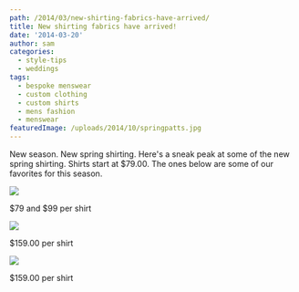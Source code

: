 ```yaml
---
path: /2014/03/new-shirting-fabrics-have-arrived/
title: New shirting fabrics have arrived!
date: '2014-03-20'
author: sam
categories:
  - style-tips
  - weddings
tags:
  - bespoke menswear
  - custom clothing
  - custom shirts
  - mens fashion
  - menswear
featuredImage: /uploads/2014/10/springpatts.jpg
---
```

New season. New spring shirting. Here's a sneak peak at some of the new spring shirting. Shirts start at $79.00. The ones below are some of our favorites for this season.

[![](http://3.bp.blogspot.com/-YKVyIunlvhQ/UzGnhWOOvPI/AAAAAAAAU9o/TxjbU-ioQOc/s1600/20140325_112011.jpg)](http://3.bp.blogspot.com/-YKVyIunlvhQ/UzGnhWOOvPI/AAAAAAAAU9o/TxjbU-ioQOc/s1600/20140325_112011.jpg)

$79 and $99 per shirt

[![](http://1.bp.blogspot.com/-SOkwe6adq9c/UysODhvx2hI/AAAAAAAAUjc/dEY1bfzqcgo/s1600/20140316_120631.jpg)](http://1.bp.blogspot.com/-SOkwe6adq9c/UysODhvx2hI/AAAAAAAAUjc/dEY1bfzqcgo/s1600/20140316_120631.jpg)

$159.00 per shirt

[![](http://3.bp.blogspot.com/-ZtJenVZQvU0/UysOoWlVOYI/AAAAAAAAUjs/qHo1LcRSF4E/s1600/20140316_120712.jpg)](http://3.bp.blogspot.com/-ZtJenVZQvU0/UysOoWlVOYI/AAAAAAAAUjs/qHo1LcRSF4E/s1600/20140316_120712.jpg)

$159.00 per shirt